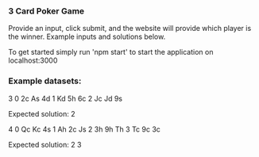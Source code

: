 ### 3 Card Poker Game
Provide an input, click submit, and the website will provide which player is the winner. Example inputs and solutions below.
<div style="page-break-after: always"></div>
To get started simply run 'npm start' to start the application on localhost:3000

### Example datasets:

3
0 2c As 4d
1 Kd 5h 6c
2 Jc Jd 9s

Expected solution: 2

4
0 Qc Kc 4s
1 Ah 2c Js
2 3h 9h Th
3 Tc 9c 3c

Expected solution: 2 3

